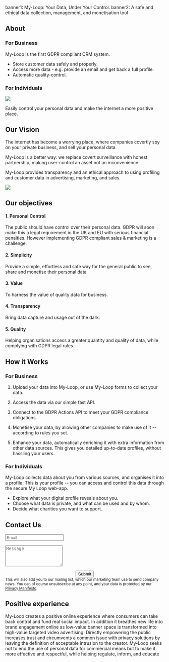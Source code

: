 banner1: My-Loop: Your Data, Under Your Control.
banner2: A safe and ethical data collection, management, and monetisation tool

## About

<div class="row">
<div class="col-md-6 col-sm-6">

### For Business

My-Loop is the first GDPR compliant CRM system. 

 - Store customer data safely and properly.
 - Access more data - e.g. provide an email and get back a full profile.
 - Automatic quality-control.

</div><div class="col-md-6 col-sm-6 start-h3">

### For Individuals

<img src="img/hands.folded.jpg" class="img-thumbnail side pull-left">

Easily control your personal data 
and make the internet a more positive place.

</div></div>
<div style='clear:both'></div>

## Our Vision 

<div class="col-md-7 col-sm-7">

The internet has become a worrying place,
where companies covertly spy on your private business,
and sell your personal data.

My-Loop is a better way: we replace 
covert surveillance with honest partnership, 
making user-control an asset not an inconvenience.

My-Loop provides transparency and an ethical approach 
to using profiling and customer data in 
advertising, marketing, and sales.

</div><div class="col-md-5 col-sm-5">
<img src="img/cameras.on.wall.jpg" class="img-thumbnail fill-width">
</div>
<div style='clear:both'></div>

## Our objectives

#### 1. Personal Control
The public should have control over their personal data.
GDPR will soon make this a legal requirement in the UK and
EU with serious financial penalties. 
However implementing GDPR compliant sales & marketing is a challenge.

#### 2. Simplicity
Provide a simple, effortless and safe way for the general public to see, share and monetise their personal data

#### 3. Value
To harness the value of quality data for business.

#### 4. Transparency
Bring data capture and usage out of the dark.

#### 5. Quality
Helping organisations access a greater quantity and quality of data, while complying with GDPR legal rules.


## How it Works

### For Business

1. Upload your data into My-Loop, or use My-Loop forms to collect your data.

2. Access the data via our simple fast API.

3. Connect to the GDPR Actions API to meet your GDPR compliance obligations.

4. Monetise your data, by allowing other companies to make use of it -- according to rules you set. 

5. Enhance your data, automatically enriching it with extra information from other data sources.
This gives you detailed up-to-date profiles, without hassling your users.

### For Individuals

My-Loop collects data about you from various sources, and organises it into a profile. This is your profile -- you can access and control this data through the secure My Loop web-app. 

 - Explore what your digital profile reveals about you. 
 - Choose what data is private, and what can be used and by whom. 
 - Decide what charities you want to support.


## Contact Us

<script src=></script>
<form class="contact clearfix" 
	action="http://localprofiler.winterwell.com/form/myloop.json" 
	method="post" id="contactform">
	<input type="hidden" name="purpose" value="contact,company-news">
	<input type="hidden" name="terms" value="privacy-manifesto.html">
	<!-- Who can use this data? "site" = the website, which is the default  -->
	<input type="hidden" name="controller" value="site">
	<!-- verb:query with , = or 
	verbs: read, less commonly: write, share
	staff = all staff at the controller (+ properly agreed subcontractors)
	Bear in mind this is limited by the purpose.
	-->
	<input type="hidden" name="permission" value="read:staff">
	<div class="col-md-offset-2 col-md-8">
		<div class="form-group">
			<input class="form-control col-md-12" type="email" name="email" placeholder="Email" required="true">
			<!-- Cheap Vertical Space -->
			<div class="col-md-12" style="height:1em;">
			</div>
			<!-- End of Cheap Vertical Space -->
			<textarea rows="4" placeholder="Message" class="form-control" name="message"></textarea>
			<!-- Cheap Vertical Space -->
			<div class="col-md-12" style="height:1em;">
			</div>
			<!-- End of Cheap Vertical Space -->
			<center>
				<button class="jumbotron-btn btn" type="submit">Submit</button>
			</center>
			<small>
				This will also add you to our mailing list, which our marketing team use to send company news.
				You can of course unsubscribe at any point, and your data is protected
				by our <a href='privacy-manifesto.html'>Privacy Manifesto</a>.
			</small>
		</div>
	</div>
</form>        


## Positive experience

My-Loop creates a positive online experience where consumers can take back control and fund real social impact. In addition it breathes new life into brand engagement online as low-value banner space is transformed into high-value targeted video advertising. Directly empowering the public increases trust and circumvents a common issue with privacy solutions by leaving the definition of acceptable intrusion to the creator. My-Loop seeks not to end the use of personal data for commercial means but to make it more effective and respectful, while helping regulate, inform, and educate

